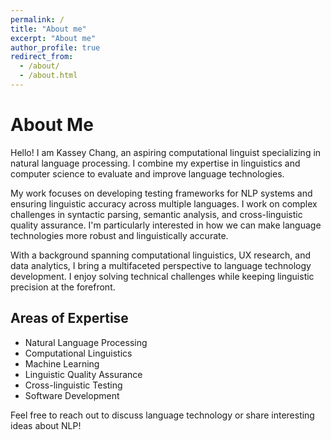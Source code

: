 ```yaml
---
permalink: /
title: "About me"
excerpt: "About me"
author_profile: true
redirect_from: 
  - /about/
  - /about.html
---
```

# About Me

Hello! I am Kassey Chang, an aspiring computational linguist specializing in natural language processing. I combine my expertise in linguistics and computer science to evaluate and improve language technologies.

My work focuses on developing testing frameworks for NLP systems and ensuring linguistic accuracy across multiple languages. I work on complex challenges in syntactic parsing, semantic analysis, and cross-linguistic quality assurance. I'm particularly interested in how we can make language technologies more robust and linguistically accurate.

With a background spanning computational linguistics, UX research, and data analytics, I bring a multifaceted perspective to language technology development. I enjoy solving technical challenges while keeping linguistic precision at the forefront.

## Areas of Expertise
- Natural Language Processing
- Computational Linguistics
- Machine Learning 
- Linguistic Quality Assurance
- Cross-linguistic Testing
- Software Development

Feel free to reach out to discuss language technology or share interesting ideas about NLP!






